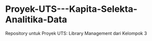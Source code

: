 # Proyek-UTS---Kapita-Selekta-Analitika-Data
Repository untuk Proyek UTS: Library Management dari Kelompok 3
